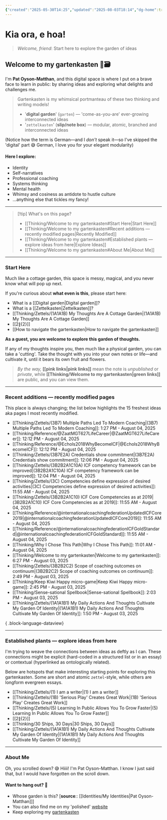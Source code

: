 ```yaml
---
{"created":"2025-05-30T14:25","updated":"2025-08-03T18:14","dg-home":true,"dg-publish":true,"noteIcon":"signpost","aliases":["Gartenkasten"],"dg-path":"Welcome to my gartenkasten.md","permalink":"/welcome-to-my-gartenkasten/","tags":["gardenEntry"],"dgPassFrontmatter":true}
---
```


# Kia ora, e hoa! 
> _Welcome, friend_: Start here to explore the garden of ideas

## Welcome to my gartenkasten 🌱🗃️

I'm **Pat Oyson-Matthan**, and this digital space is where I put on a brave face to learn in public: by sharing ideas and exploring what delights and challenges me.

> Gartenkasten is my whimsical portmanteau of these two thinking and writing models! 
> - '**digital garden**' (`garten`) — 'come-as-you-are' ever-growing interconnected ideas 
> - '`zettelkasten`' (**slip/note box**) — modular, atomic, branched and interconnected ideas 

(Notice how the term is German—and I _don't_ speak it—so I've skipped the 'digital' part 😅 German, I love you for your elegant modularity)

#### Here I explore: 
- Identity
- Self-narratives
- Professional coaching 
- Systems thinking
- Mental health 
- Whimsy and cosiness as antidote to hustle culture 
- ...anything else that tickles my fancy!

--- 

> [!tip] What's on this page? 
> - [[Thinking/Welcome to my gartenkasten#Start Here\|Start Here]]
> - [[Thinking/Welcome to my gartenkasten#Recent additions — recently modified pages\|Recently Modified]]
> - [[Thinking/Welcome to my gartenkasten#Established plants — explore ideas from here\|Explore Ideas]]
> - [[Thinking/Welcome to my gartenkasten#About Me\|About Me]]

---

### Start Here 

Much like a cottage garden, this space is messy, magical, and you never know what will pop up next. 

If you're curious about **what even is this**, please start here: 
- What is a [[Digital garden\|Digital garden]]?
- What is a [[Zettelkasten\|Zettelkasten]]?
- [[Thinking/Zettels/(1A1A1B) My Thoughts Are A Cottage Garden\|(1A1A1B) My Thoughts Are A Cottage Garden]]
- [[${2}\|${2}]]
- [[How to navigate the gartenkasten\|How to navigate the gartenkasten]]

**As a guest, you are welcome to explore this garden of thoughts.** 

If any of my thoughts inspire you, then much like a physical garden, you can take a 'cutting'. Take the thought with you into your own notes or life—and cultivate it, until it bears its own fruit and flowers. 

> _By the way,_ **[[pink links\|pink links]]** mean the note is _unpublished_ or _private_, while **[[Thinking/Welcome to my gartenkasten\|green links]]** are public, and you can view them. 

---
### Recent additions — recently modified pages

This place is always changing; the list below highlights the 15 freshest ideas aka pages I most recently modified.
- [[Thinking/Zettels/(3B7) Multiple Paths Led To Modern Coaching\|(3B7) Multiple Paths Led To Modern Coaching]]: 1:27 PM - August 04, 2025
- [[Thinking/Reference/@ZaatMGT627LifeCareer\|@ZaatMGT627LifeCareer]]: 12:12 PM - August 04, 2025
- [[Thinking/Reference/@Echols2018WhyBecomeICF\|@Echols2018WhyBecomeICF]]: 12:12 PM - August 04, 2025
- [[Thinking/Zettels/(3B7E2A) Credentials show commitment\|(3B7E2A) Credentials show commitment]]: 12:06 PM - August 04, 2025
- [[Thinking/Zettels/(3B2B2A1C10A) ICF competency framework can be improved\|(3B2B2A1C10A) ICF competency framework can be improved]]: 12:04 PM - August 04, 2025
- [[Thinking/Zettels/(3C) Competencies define expression of desired activities\|(3C) Competencies define expression of desired activities]]: 11:55 AM - August 04, 2025
- [[Thinking/Zettels/(3B2B2A1C10) ICF Core Competencies as at 2019\|(3B2B2A1C10) ICF Core Competencies as at 2019]]: 11:55 AM - August 04, 2025
- [[Thinking/Reference/@internationalcoachingfederationUpdatedICFCore2019\|@internationalcoachingfederationUpdatedICFCore2019]]: 11:55 AM - August 04, 2025
- [[Thinking/Reference/@internationalcoachingfederationICFGoldStandard\|@internationalcoachingfederationICFGoldStandard]]: 11:55 AM - August 04, 2025
- [[Thinking/Why I Chose This Path\|Why I Chose This Path]]: 11:01 AM - August 04, 2025
- [[Thinking/Welcome to my gartenkasten\|Welcome to my gartenkasten]]: 6:27 PM - August 03, 2025
- [[Thinking/Zettels/(3B2B2C2) Scope of coaching outcomes on continuum\|(3B2B2C2) Scope of coaching outcomes on continuum]]: 2:49 PM - August 03, 2025
- [[Thinking/Keep Kiwi Happy micro-game\|Keep Kiwi Happy micro-game]]: 2:45 PM - August 03, 2025
- [[Thinking/Sense-sational Spellbook\|Sense-sational Spellbook]]: 2:03 PM - August 03, 2025
- [[Thinking/Zettels/(1A1A1B1) My Daily Actions And Thoughts Cultivate My Garden Of Identity\|(1A1A1B1) My Daily Actions And Thoughts Cultivate My Garden Of Identity]]: 1:50 PM - August 03, 2025

{ .block-language-dataview}

--- 

### Established plants — explore ideas from here

I'm trying to weave the connections between ideas as deftly as I can. These connections might be explicit (hard-coded in a structured list or in an essay) or contextual (hyperlinked as ontologically related). 

Below are hotspots that make interesting starting points for exploring this gartenkasten. Some are short and atomic `zettel`-style, while others are longform evergreen essays. 

- [[Thinking/Zettels/(1) I am a writer\|(1) I am a writer]]
- [[Thinking/Zettels/(1B) 'Serious Play' Creates Great Work\|(1B) 'Serious Play' Creates Great Work]]
- [[Thinking/Zettels/(5) Learning In Public Allows You To Grow Faster\|(5) Learning In Public Allows You To Grow Faster]]
- [[${2}\|${2}]]
- [[Thinking/30 Ships, 30 Days\|30 Ships, 30 Days]]
- [[Thinking/Zettels/(1A1A1B1) My Daily Actions And Thoughts Cultivate My Garden Of Identity\|(1A1A1B1) My Daily Actions And Thoughts Cultivate My Garden Of Identity]]

---

### About Me

Oh, you scrolled down? 😅 Hiiii! I'm Pat Oyson-Matthan. I know I just said that, but I would have forgotten on the scroll down. 

#### Want to hang out? 🌿 

- Whose garden is this? [**source**:: [[Identities/My Identities\|Pat Oyson-Matthan]]] 
- You can also find me on my 'polished' [website](https://patsitive.co.nz)
- Keep exploring my [gartenkasten](https://patsitive.co.nz/)

